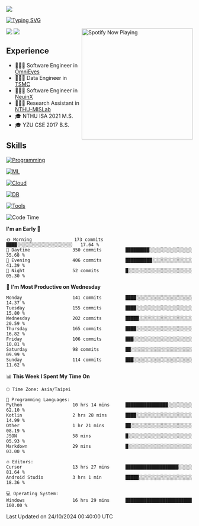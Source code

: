 ![](https://komarev.com/ghpvc/?username=peter0512lee&color=ff69b4)

[![Typing SVG](https://readme-typing-svg.herokuapp.com?color=F742BA&size=20&lines=Hi!+I'm+JYL)](https://git.io/typing-svg)

[<img src="https://spotify-now-playing.peter0512lee.vercel.app/api/spotify-playing" alt="Spotify Now Playing" width="300" align="right" />](https://open.spotify.com/user/21iyoswqgnkoe7peuesmqnhgy)

![](https://leetcard.jacoblin.cool/peter0512lee?theme=dark)
![](https://github-readme-activity-graph.vercel.app/graph?username=peter0512lee&theme=github)

## Experience
- 🧑🏻‍💻 Software Engineer in [OmniEyes](https://www.theomnieyes.com/)
- 🧑🏻‍💻 Data Engineer in [TSMC](https://www.tsmc.com/)
- 🧑🏻‍💻 Software Engineer in [NeuinX](https://neuinx.com/)
- 🧑🏻‍💻 Research Assistant in [NTHU-MISLab](https://mislab.cs.nthu.edu.tw/)
- 🎓 NTHU ISA 2021 M.S.
- 🎓 YZU CSE 2017 B.S.

## Skills
[![Programming](https://skillicons.dev/icons?i=cpp,py,kotlin)](https://skillicons.dev)

[![ML](https://skillicons.dev/icons?i=pytorch,opencv,sklearn)](https://skillicons.dev)

<!-- [![Web](https://skillicons.dev/icons?i=html,css,react,tailwind,nodejs,vite)](https://skillicons.dev) -->

[![Cloud](https://skillicons.dev/icons?i=aws,azure,docker,k8s)](https://skillicons.dev)

[![DB](https://skillicons.dev/icons?i=postgresql,firebase,sqlite,mongodb)](https://skillicons.dev)

[![Tools](https://skillicons.dev/icons?i=git,github,githubactions,vscode,postman,anaconda,androidstudio)](https://skillicons.dev)

<!--
<table><tr><td valign="top" width="50%">

<img src="https://github-readme-stats-sigma-five.vercel.app/api?username=peter0512lee&hide_border=true&show_icons=true&locale=en&layout=compact&theme=dracula" align="left" style="width: 100%" />

</td><td valign="top" width="50%">

<img src="https://github-readme-stats-sigma-five.vercel.app/api/top-langs?username=peter0512lee&hide_border=true&show_icons=true&locale=en&layout=compact&theme=dracula" align="left" style="width: 100%" />

</td></tr></table>  
-->

<!--START_SECTION:waka-->
![Code Time](http://img.shields.io/badge/Code%20Time-1%2C347%20hrs%2036%20mins-blue)

**I'm an Early 🐤** 

```text
🌞 Morning                173 commits         ████░░░░░░░░░░░░░░░░░░░░░   17.64 % 
🌆 Daytime                350 commits         █████████░░░░░░░░░░░░░░░░   35.68 % 
🌃 Evening                406 commits         ██████████░░░░░░░░░░░░░░░   41.39 % 
🌙 Night                  52 commits          █░░░░░░░░░░░░░░░░░░░░░░░░   05.30 % 
```
📅 **I'm Most Productive on Wednesday** 

```text
Monday                   141 commits         ████░░░░░░░░░░░░░░░░░░░░░   14.37 % 
Tuesday                  155 commits         ████░░░░░░░░░░░░░░░░░░░░░   15.80 % 
Wednesday                202 commits         █████░░░░░░░░░░░░░░░░░░░░   20.59 % 
Thursday                 165 commits         ████░░░░░░░░░░░░░░░░░░░░░   16.82 % 
Friday                   106 commits         ███░░░░░░░░░░░░░░░░░░░░░░   10.81 % 
Saturday                 98 commits          ██░░░░░░░░░░░░░░░░░░░░░░░   09.99 % 
Sunday                   114 commits         ███░░░░░░░░░░░░░░░░░░░░░░   11.62 % 
```


📊 **This Week I Spent My Time On** 

```text
🕑︎ Time Zone: Asia/Taipei

💬 Programming Languages: 
Python                   10 hrs 14 mins      ████████████████░░░░░░░░░   62.10 % 
Kotlin                   2 hrs 28 mins       ████░░░░░░░░░░░░░░░░░░░░░   14.99 % 
Other                    1 hr 21 mins        ██░░░░░░░░░░░░░░░░░░░░░░░   08.19 % 
JSON                     58 mins             █░░░░░░░░░░░░░░░░░░░░░░░░   05.93 % 
Markdown                 29 mins             █░░░░░░░░░░░░░░░░░░░░░░░░   03.00 % 

🔥 Editors: 
Cursor                   13 hrs 27 mins      ████████████████████░░░░░   81.64 % 
Android Studio           3 hrs 1 min         █████░░░░░░░░░░░░░░░░░░░░   18.36 % 

💻 Operating System: 
Windows                  16 hrs 29 mins      █████████████████████████   100.00 % 
```


 Last Updated on 24/10/2024 00:40:00 UTC
<!--END_SECTION:waka-->


<!--
**peter0512lee/peter0512lee** is a ✨ _special_ ✨ repository because its `README.md` (this file) appears on your GitHub profile.

